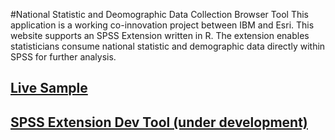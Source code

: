 #National Statistic and Deomographic Data Collection Browser Tool
This application is a working co-innovation project between IBM and Esri.  This website supports an SPSS Extension written in R.  The extension enables statisticians consume national statistic and demographic data directly within SPSS for further analysis.

## [Live Sample](http://esri.github.io/developer-support/web-js/data-collection-brower-natstat/index.html?collection=populationtotals&countryCode=us)
## [SPSS Extension Dev Tool (under development)](http://esri.github.io/developer-support/web-js/data-collection-browser-natstat/index.html)

